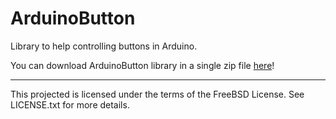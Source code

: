 ArduinoButton
=============

Library to help controlling buttons in Arduino.

You can download ArduinoButton library in a single zip file [here](https://github.com/carlosrafaelgn/ArduinoButton/blob/master/ArduinoButton.zip?raw=true)!

----

This projected is licensed under the terms of the FreeBSD License. See LICENSE.txt for more details.
